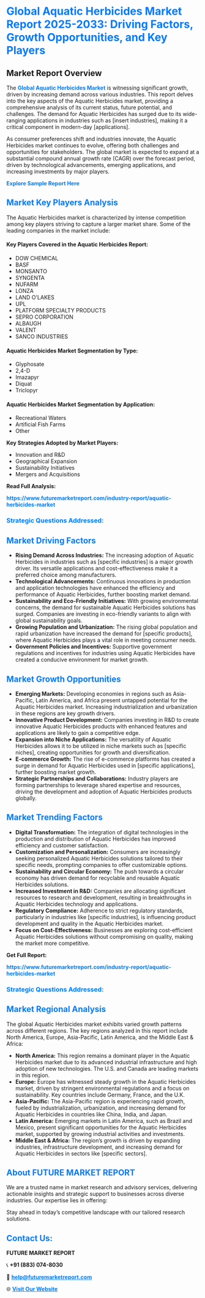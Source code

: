 <h1 style="color: #007BFF;">Global Aquatic Herbicides Market Report 2025-2033: Driving Factors, Growth Opportunities, and Key Players</h1>

<section id="overview">
<h2>Market Report Overview</h2>
<p>The <a href="https://www.futuremarketreport.com/industry-report/aquatic-herbicides-market" style="color: #007BFF; text-decoration: none;"><strong>Global Aquatic Herbicides Market</strong></a> is witnessing significant growth, driven by increasing demand across various industries. This report delves into the key aspects of the Aquatic Herbicides market, providing a comprehensive analysis of its current status, future potential, and challenges. The demand for Aquatic Herbicides has surged due to its wide-ranging applications in industries such as [insert industries], making it a critical component in modern-day [applications].</p>
<p>As consumer preferences shift and industries innovate, the Aquatic Herbicides market continues to evolve, offering both challenges and opportunities for stakeholders. The global market is expected to expand at a substantial compound annual growth rate (CAGR) over the forecast period, driven by technological advancements, emerging applications, and increasing investments by major players.</p>
</section>

<section id="overview">
<p><a href="https://www.futuremarketreport.com/request-sample/reportId=85569" style="color: #007BFF; text-decoration: none;"><strong>Explore Sample Report Here</strong></a></p>
</section>

<section id="key-players">
<h2 style="color: #007BFF;">Market Key Players Analysis</h2>
<p>The Aquatic Herbicides market is characterized by intense competition among key players striving to capture a larger market share. Some of the leading companies in the market include:</p>
<h4>Key Players Covered in the Aquatic Herbicides Report:</h4>
<ul><li>DOW CHEMICAL</li><li>BASF</li><li>MONSANTO</li><li>SYNGENTA</li><li>NUFARM</li><li>LONZA</li><li>LAND O&#039;LAKES</li><li>UPL</li><li>PLATFORM SPECIALTY PRODUCTS</li><li>SEPRO CORPORATION</li><li>ALBAUGH</li><li>VALENT</li><li>SANCO INDUSTRIES</li></ul>
<h4>Aquatic Herbicides Market Segmentation by Type:</h4>
<ul><li>Glyphosate</li><li>2,4-D</li><li>Imazapyr</li><li>Diquat</li><li>Triclopyr</li></ul>

<h4>Aquatic Herbicides Market Segmentation by Application:</h4>
<ul><li>Recreational Waters</li><li>Artificial Fish Farms</li><li>Other</li></ul>
<p><strong>Key Strategies Adopted by Market Players:</strong></p>
<ul>
<li>Innovation and R&D</li>
<li>Geographical Expansion</li>
<li>Sustainability Initiatives</li>
<li>Mergers and Acquisitions</li>
</ul>
</section>

<section>
<p><strong>Read Full Analysis: </strong></p><a href="https://www.futuremarketreport.com/industry-report/aquatic-herbicides-market" style="color: #007BFF; text-decoration: none;"><strong>https://www.futuremarketreport.com/industry-report/aquatic-herbicides-market</strong></a>
<h3 style="color: #007BFF;">Strategic Questions Addressed:</h3>
</section>

<section id="driving-factors">
<h2 style="color: #007BFF;">Market Driving Factors</h2>
<ul>
<li><strong>Rising Demand Across Industries:</strong> The increasing adoption of Aquatic Herbicides in industries such as [specific industries] is a major growth driver. Its versatile applications and cost-effectiveness make it a preferred choice among manufacturers.</li>
<li><strong>Technological Advancements:</strong> Continuous innovations in production and application technologies have enhanced the efficiency and performance of Aquatic Herbicides, further boosting market demand.</li>
<li><strong>Sustainability and Eco-Friendly Initiatives:</strong> With growing environmental concerns, the demand for sustainable Aquatic Herbicides solutions has surged. Companies are investing in eco-friendly variants to align with global sustainability goals.</li>
<li><strong>Growing Population and Urbanization:</strong> The rising global population and rapid urbanization have increased the demand for [specific products], where Aquatic Herbicides plays a vital role in meeting consumer needs.</li>
<li><strong>Government Policies and Incentives:</strong> Supportive government regulations and incentives for industries using Aquatic Herbicides have created a conducive environment for market growth.</li>
</ul>
</section>

<section id="growth-opportunities">
<h2 style="color: #007BFF;">Market Growth Opportunities</h2>
<ul>
<li><strong>Emerging Markets:</strong> Developing economies in regions such as Asia-Pacific, Latin America, and Africa present untapped potential for the Aquatic Herbicides market. Increasing industrialization and urbanization in these regions are key growth drivers.</li>
<li><strong>Innovative Product Development:</strong> Companies investing in R&D to create innovative Aquatic Herbicides products with enhanced features and applications are likely to gain a competitive edge.</li>
<li><strong>Expansion into Niche Applications:</strong> The versatility of Aquatic Herbicides allows it to be utilized in niche markets such as [specific niches], creating opportunities for growth and diversification.</li>
<li><strong>E-commerce Growth:</strong> The rise of e-commerce platforms has created a surge in demand for Aquatic Herbicides used in [specific applications], further boosting market growth.</li>
<li><strong>Strategic Partnerships and Collaborations:</strong> Industry players are forming partnerships to leverage shared expertise and resources, driving the development and adoption of Aquatic Herbicides products globally.</li>
</ul>
</section>

<section id="trending-factors">
<h2 style="color: #007BFF;">Market Trending Factors</h2>
<ul>
<li><strong>Digital Transformation:</strong> The integration of digital technologies in the production and distribution of Aquatic Herbicides has improved efficiency and customer satisfaction.</li>
<li><strong>Customization and Personalization:</strong> Consumers are increasingly seeking personalized Aquatic Herbicides solutions tailored to their specific needs, prompting companies to offer customizable options.</li>
<li><strong>Sustainability and Circular Economy:</strong> The push towards a circular economy has driven demand for recyclable and reusable Aquatic Herbicides solutions.</li>
<li><strong>Increased Investment in R&D:</strong> Companies are allocating significant resources to research and development, resulting in breakthroughs in Aquatic Herbicides technology and applications.</li>
<li><strong>Regulatory Compliance:</strong> Adherence to strict regulatory standards, particularly in industries like [specific industries], is influencing product development and quality in the Aquatic Herbicides market.</li>
<li><strong>Focus on Cost-Effectiveness:</strong> Businesses are exploring cost-efficient Aquatic Herbicides solutions without compromising on quality, making the market more competitive.</li>
</ul>
</section>

<section>
<p><strong>Get Full Report: </strong></p><a href="https://www.futuremarketreport.com/industry-report/aquatic-herbicides-market" style="color: #007BFF; text-decoration: none;"><strong>https://www.futuremarketreport.com/industry-report/aquatic-herbicides-market</strong></a>
<h3 style="color: #007BFF;">Strategic Questions Addressed:</h3>
</section>


<section id="regional-analysis">
<h2 style="color: #007BFF;">Market Regional Analysis</h2>
<p>The global Aquatic Herbicides market exhibits varied growth patterns across different regions. The key regions analyzed in this report include North America, Europe, Asia-Pacific, Latin America, and the Middle East & Africa:</p>
<ul>
<li><strong>North America:</strong> This region remains a dominant player in the Aquatic Herbicides market due to its advanced industrial infrastructure and high adoption of new technologies. The U.S. and Canada are leading markets in this region.</li>
<li><strong>Europe:</strong> Europe has witnessed steady growth in the Aquatic Herbicides market, driven by stringent environmental regulations and a focus on sustainability. Key countries include Germany, France, and the U.K.</li>
<li><strong>Asia-Pacific:</strong> The Asia-Pacific region is experiencing rapid growth, fueled by industrialization, urbanization, and increasing demand for Aquatic Herbicides in countries like China, India, and Japan.</li>
<li><strong>Latin America:</strong> Emerging markets in Latin America, such as Brazil and Mexico, present significant opportunities for the Aquatic Herbicides market, supported by growing industrial activities and investments.</li>
<li><strong>Middle East & Africa:</strong> The region’s growth is driven by expanding industries, infrastructure development, and increasing demand for Aquatic Herbicides in sectors like [specific sectors].</li>
</ul>
</section>

<footer>
<h2 style="color: #007BFF;">About FUTURE MARKET REPORT</h2>
<p>We are a trusted name in market research and advisory services, delivering actionable insights and strategic support to businesses across diverse industries. Our expertise lies in offering:</p>

<p>Stay ahead in today’s competitive landscape with our tailored research solutions.</p>

<h2 style="color: #007BFF;">Contact Us:</h2>
<p><strong>FUTURE MARKET REPORT</strong></p>
<p>📞 <strong>+91 (883) 074-8030</strong></p>
<p>📧 <strong><a href="mailto:help@futuremarketreport.com" style="color: #007BFF;">help@futuremarketreport.com</a></strong></p>
<p>🌐 <strong><a href="https://www.futuremarketreport.com/" style="color: #007BFF;">Visit Our Website</a></strong></p>
</footer>